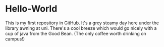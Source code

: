 # Hello-World
This is my first repository in GitHub.
It's a grey steamy day here under the library awning at uni.
There's a cool breeze which would go nicely with a cup of java from the Good Bean.
(The only coffee worth drinking on campus!)
